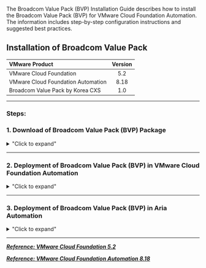 The Broadcom Value Pack (BVP) Installation Guide describes how to install the Broadcom Value Pack (BVP) for VMware Cloud Foundation Automation. The information includes step-by-step configuration instructions and suggested best practices.




## Installation of Broadcom Value Pack 


| VMware Product                              | Version               |
|:--------------------------------------------|:---------------------:|
| VMware Cloud Foundation                     |     5.2               |     
| VMware Cloud Foundation Automation          |     8.18              |
| Broadcom Value Pack by Korea CXS            |     1.0               |

---

### Steps:

### 1. Download of Broadcom Value Pack (BVP) Package
<details>
<summary>"Click to expand"</summary>

Download Broadcom Value Pack 1.0 Package file [download link ](https://github.com/sophiacho/Broadcom-Value-Pack-by-Korea-CXS/raw/refs/heads/main/com.bvp.package)



</details>

---

### 2. Deployment of Broadcom Value Pack (BVP) in VMware Cloud Foundation Automation
<details>
<summary>"Click to expand"</summary>


- **From VMware Cloud Foundation Automation, deploy Broadcom Value Pack Package.**  
	<p align="center">
	  <img width=75% height=75% src="/assets/Assets_Packages.png">
	</p>

- **Select Package file.**  
	<p align="center">
	  <img width=75% height=75% src="/assets/Packages_Import.png">
	</p>

- **Enter NSX-T Manager VM name + vCenter folder for VM.**  
	<p align="center">
	  <img width=75% height=75% src="/docs/assets/Graphics/2.2.step3.jpg">
	</p>

- **Select ESXi to host NSX-T Manager.**  
	<p align="center">
	  <img width=75% height=75% src="/docs/assets/Graphics/2.2.step4.jpg">
	</p>

- **Review Broadcom Value Pack Package details.**  
	<p align="center">
	  <img width=75% height=75% src="/assets/Packages_Import.png">
	</p>

- **Select NSX-T Manager VM size (Small).**  
	<p align="center">
	  <img width=75% height=75% src="/docs/assets/Graphics/2.2.step6.jpg">
	</p>

- **Select storage for NSX-T Manager VM.**  
	<p align="center">
	  <img width=75% height=75% src="/docs/assets/Graphics/2.2.step7.jpg">
	</p>

- **Select VDS Port Group for NSX-T Manager management vNIC (vCenter Managament Port Group).**  
	<p align="center">
	  <img width=75% height=75% src="/docs/assets/Graphics/2.2.step8.jpg">
	</p>

- **Enter NSX-T Manager information (passwords, hostname, IP, DNS, NTP). Important: Rolename is "NSX Manager".**  
	<p align="center">
	  <img width=75% height=75% src="/docs/assets/Graphics/2.2.step9.jpg">
	</p>

- **Review NSX-T Manager VM settings.**  
	<p align="center">
	  <img width=75% height=75% src="/docs/assets/Graphics/2.2.step10.jpg">
	</p>

- **Once NSX-T Manager deployment is finished, start the VM.**  
	<p align="center">
	  <img width=40% height=40% src="/docs/assets/Graphics/2.2.step11.jpg">
	</p>
</details>

---



### 3. Deployment of Broadcom Value Pack (BVP) in Aria Automation


<details>
<summary>"Click to expand"</summary>

*Note: If you limit your Evaluation at [Security only (no Logical Network)](/docs/3.1-Security-Only.md) and not [Logical Network + Security](/docs/3.2-LogicalNetwork-Security.md) nor [Operation Tools](/docs/3.3-Operation-Tools.md), you don't need to deploy Edge Nodes.*

#### 5.1. Creation of VDS Port Group "All VLAN"

<details>
<summary>"Click to expand"</summary>

- **Create a Port Group "All VLAN" (= VLAN Tag 0-4096) on VDS.**  
From vCenter, under "Networking", select the VDS-NSX, and right-click to "New Distributed Port Group...".
*For this lab, see the top of page for this Port Group on VDS.*  
  	<p align="center">
	  <img width=40% height=40% src="/docs/assets/Graphics/2.5.1.step1.jpg">
	</p>  
  	<p align="center">
	  <img width=70% height=70% src="/docs/assets/Graphics/2.5.1.step2.jpg">
	</p>  
  	<p align="center">
	  <img width=70% height=70% src="/docs/assets/Graphics/2.5.1.step3.jpg">
	</p>  
  	<p align="center">
	  <img width=70% height=70% src="/docs/assets/Graphics/2.5.1.step4.jpg">
	</p>  

</details>

#### 5.2. Installation of NSX Edge Node

<details>
<summary>"Click to expand"</summary>

- **Deploy 1 Edge Node on ESXi.**  
Under "System - Configuration - Fabric - Nodes - Edge Transport Nodes", click "Add Edge VM".  
*Select Form Factor Medium (useful if you want to test later Load-Balancing),  
enable SSH for admin and root if you want to try later deeper troubleshooting,  
Management and Switch (TEP) IP addresses on the top of the page), and  
Transport Zones = "nsx-overlay-transportzone" (default TZ for Overlay traffic) and "nsx-vlan-transportzone" (default TZ for VLAN traffic).*
	<p align="center">
	  <img width=85% height=85% src="/docs/assets/Graphics/2.5.2.step1.jpg">
	</p>  
	<p align="center">
	  <img width=85% height=85% src="/docs/assets/Graphics/2.5.2.step2.jpg">
	</p>  
	<p align="center">
	  <img width=85% height=85% src="/docs/assets/Graphics/2.5.2.step3.jpg">
	</p>  
	<p align="center">
	  <img width=85% height=85% src="/docs/assets/Graphics/2.5.2.step4.jpg">
	</p>  
	<p align="center">
	  <img width=85% height=85% src="/docs/assets/Graphics/2.5.2.step5.jpg">
	</p>  
	<p align="center">
	  <img width=85% height=85% src="/docs/assets/Graphics/2.5.2.step6.jpg">
	</p>  

- **Validate Edge Node deployment.**  
Under "System - Configuration - Fabric - Nodes - Edge Transport Nodes", click "Refresh" (bottom UI)  
	<p align="center">
	  <img width=85% height=85% src="/docs/assets/Graphics/2.5.2.step7.jpg">
	</p>  

</details>

#### 5.3. Creation of Edge Cluster

<details>
<summary>"Click to expand"</summary>

- **Create 1 Edge Cluster with EdgeNode1 member.**  
Under "System - Configuration - Fabric - Nodes - Edge Clusters", click "Add".  
*Select EdgeNode1 as member of that Edge Cluster.*
	<p align="center">
	  <img width=50% height=50% src="/docs/assets/Graphics/2.5.3.step1.jpg">
	</p>  

- **Validate Edge Cluster creation.**  
Under "System - Configuration - Fabric - Nodes - Edge Clusters", click "Refresh".  
	<p align="center">
	  <img width=85% height=85% src="/docs/assets/Graphics/2.5.3.step2.jpg">
	</p>  


</details>

</details>

---

[***Reference: VMware Cloud Foundation 5.2***](https://techdocs.broadcom.com/us/en/vmware-cis/vcf/vcf-5-2-and-earlier/5-2.html)


[***Reference: VMware Cloud Foundation Automation 8.18***](https://techdocs.broadcom.com/us/en/vmware-cis/aria/aria-automation/8-18.html)
